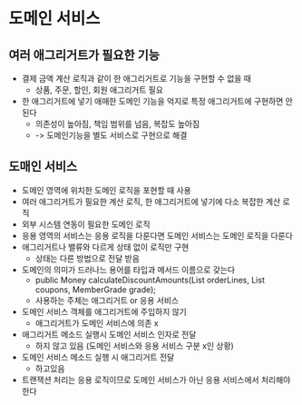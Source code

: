 # 도메인 서비스

## 여러 애그리거트가 필요한 기능

- 결제 금액 계산 로직과 같이 한 애그리거트로 기능을 구현할 수 없을 때
    - 상품, 주문, 할인, 회원 애그리거트 필요
- 한 애그리거트에 넣기 애매한 도메인 기능을 억지로 특정 애그리거트에 구현하면 안된다
    - 의존성이 높아짐, 책임 범위를 넘음, 복잡도 높아짐
    - -> 도메인기능을 별도 서비스로 구현으로 해결

## 도매인 서비스

- 도메인 영역에 위치한 도메인 로직을 포현할 때 사용
- 여러 애그리거트가 필요한 계산 로직, 한 애그리거트에 넣기에 다소 복잡한 계산 로직
- 외부 시스템 연동이 필요한 도메인 로직
- 응용 영역의 서비스는 응용 로직을 다룬다면 도메인 서비스는 도메인 로직을 다룬다
- 애그리거트나 밸류와 다르게 상태 없이 로직만 구현
    - 상태는 다른 방법으로 전달 받음
- 도메인의 의미가 드러나느 용어를 타입과 메서드 이름으로 갖는다
    - public Money calculateDiscountAmounts(List<OrderLine> orderLines, List<Coupon> coupons, MemberGrade grade);
    - 사용하는 주체는 애그리거트 or 응용 서비스
- 도메인 서비스 객체를 애그리거트에 주입하지 않기
    - 애그리거트가 도메인 서비스에 의존 x
- 애그리거트 메소드 실행시 도메인 서비스 인자로 전달
    - 하지 않고 있음 (도메인 서비스와 응용 서비스 구분 x인 상황)
- 도메인 서비스 메소드 실행 시 애그리거트 전달
    - 하고있음
- 트랜잭션 처리는 응용 로직이므로 도메인 서비스가 아닌 응용 서비스에서 처리해야 한다

